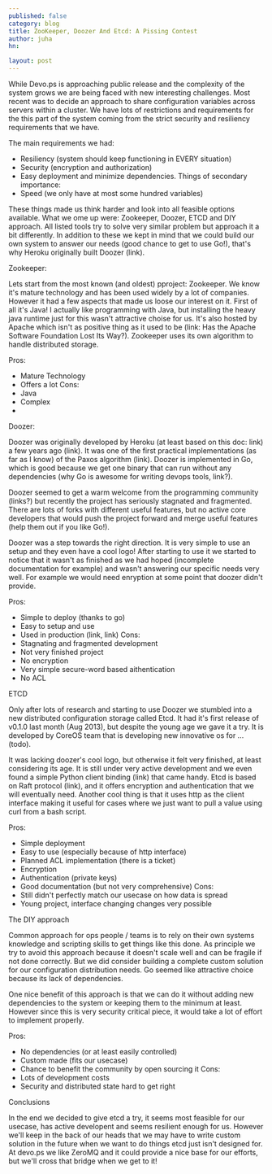 ```yaml
---
published: false
category: blog
title: ZooKeeper, Doozer And Etcd: A Pissing Contest
author: juha
hn: 

layout: post
---
```




While Devo.ps is approaching public release and the complexity of the system grows we are being faced with new interesting challenges. Most recent was to decide an approach to share configuration variables across servers within a cluster. We have lots of restrictions and requirements for the this part of the system coming from the strict security and resiliency requirements that we have. 

The main requirements we had:
  - Resiliency (system should keep functioning in EVERY situation)
  - Security (encryption and authorization)
  - Easy deployment and minimize dependencies.
  Things of secondary importance:
   - Speed (we only have at most some hundred variables)
   
These things made us think harder and look into all feasible options available. What we ome up were: Zookeeper, Doozer, ETCD and DIY approach. All listed tools try to solve very similar problem but approach it a bit differently. In addition to these we kept in mind that we could build our own system  to answer our needs (good chance to get to use Go!), that's why Heroku originally built Doozer (link).


Zookeeper:

Lets start from the most known (and oldest) pproject: Zookeeper. We know it's mature technology and has been used widely by a lot of companies. However it had a few aspects that made us loose our interest on it. First of all it's Java! I actually like programming with Java, but installing the heavy java runtime just for this wasn't attractive choise for us. It's also hosted by Apache which isn't as positive thing as it used to be (link: Has the Apache Software Foundation Lost Its Way?). Zookeeper uses its own algorithm to handle distributed storage.

Pros:
 - Mature Technology
 - Offers a lot
Cons:
 - Java
 - Complex
 - 

Doozer:

Doozer was originally developed by Heroku (at least based on this doc: link) a few years ago (link). It was one of the first practical implementations (as far as I know) of the Paxos algorithm (link). Doozer is implemented in Go, which is good because we get one binary that can run without any dependencies (why Go is awesome for writing devops tools, link?). 

Doozer seemed to get a warm welcome from the programming community (links?) but recently the project has seriously stagnated and fragmented. There are lots of forks with different useful features, but no active core developers that would push the project forward and merge useful features (help them out if you like Go!). 

Doozer was a step towards the right direction. It is very simple to use an setup and they even have a cool logo! After starting to use it we started to notice that it wasn't as finished as we had hoped (incomplete documentation for example) and wasn't answering our specific needs very well. For example we would need enryption at some point that doozer didn't provide.

Pros:
 - Simple to deploy (thanks to go)
 - Easy to setup and use
 - Used in production (link, link)
 Cons:
 - Stagnating and fragmented development
 - Not very finished project
 - No encryption
 - Very simple secure-word based aithentication
 - No ACL
 
 ETCD
 
 Only after lots of research and starting to use Doozer we stumbled into a new distributed configuration storage called Etcd. It had it's first release of v0.1.0 last month (Aug 2013), but despite the young age we gave it a try. It is developed by CoreOS team that is developing new innovative os for ...(todo).
 
It was lacking doozer's cool logo, but otherwise it felt very finished, at least considering its age. It is still under very active development and we even found a simple Python client binding (link) that came handy. Etcd is based on Raft protocol (link), and it offers encryption and authentication that we will eventually need. Another cool thing is that it uses http as the client interface making it useful for cases where we just want to pull a value using curl from a bash script.

Pros:
 - Simple deployment 
 - Easy to use (especially because of http interface)
 - Planned ACL implementation (there is a ticket)
  - Encryption
  - Authentication (private keys)
  - Good documentation (but not very comprehensive)
  Cons:
  - Still didn't perfectly match our usecase on how data is spread
  - Young project, interface changing changes very possible
  
  The DIY approach
  
Common approach for ops people / teams is to rely on their own systems knowledge and scripting skills to get things like this done. As principle we try to avoid this approach because it doesn't scale well and can be fragile if not done correctly. But we did consider building a complete custom solution for our configuration distribution needs. Go seemed like attractive choice because its lack of dependencies.

One nice benefit of this approach is that we can do it without adding new dependencies to the system or keeping them to the minimum at least. However since this is very security critical piece, it would take a lot of effort to implement properly.

Pros:
 - No dependencies (or at least easily controlled)
 - Custom made (fits our usecase)
 - Chance to benefit the community by open sourcing it
 Cons:
  - Lots of development costs
  - Security and distributed state hard to get right



Conclusions

In the end we decided to give etcd a try, it seems most feasible for our usecase, has active developent and seems resilient enough for us. However we'll keep in the back of our heads that we may have to write custom solution in the future when we want to do things etcd just isn't designed for. At devo.ps we like ZeroMQ and it could provide a nice base for our efforts, but we'll cross that bridge when we get to it!
